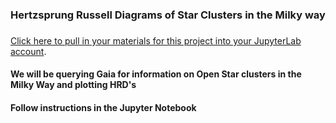 ### Hertzsprung Russell Diagrams of Star Clusters in the Milky way
### 

[Click here to pull in your materials for this project into your JupyterLab account](https://bushastrolab.com/hub/user-redirect/git-pull?repo=https%3A%2F%2Fgithub.com%2Fdrunarayan%2FCitizen_Science_projects&branch=gh-pages&urlpath=lab%2Ftree%2FCitizen_Science_Projects%2Fnotebooks%2Fcluster_hrd%2FP4A_Gaia_HRD.ipynb?reset).


#### We will be querying Gaia for information on Open Star clusters in the Milky Way and plotting HRD's

#### Follow instructions in the Jupyter Notebook
